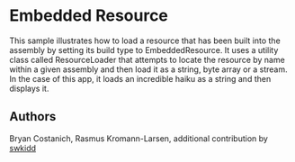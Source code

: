 Embedded Resource
=========

This sample illustrates how to load a resource that has been built into the assembly by setting 
its build type to EmbeddedResource. It uses a utility class called ResourceLoader that attempts
to locate the resource by name within a given assembly and then load it as a string, byte array
or a stream. In the case of this app, it loads an incredible haiku as a string and then displays
it.


Authors
-------

Bryan Costanich, Rasmus Kromann-Larsen, additional contribution by [swkidd](https://github.com/swkidd)
